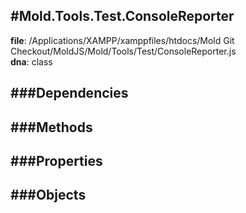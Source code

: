 
#Mold.Tools.Test.ConsoleReporter
---------------------------------------

__file__: /Applications/XAMPP/xamppfiles/htdocs/Mold Git Checkout/MoldJS/Mold/Tools/Test/ConsoleReporter.js  
__dna__: class  


	






###Dependencies
--------------




   
###Methods
--------------
 

 
  
###Properties
-------------


 

###Objects
------------



		
